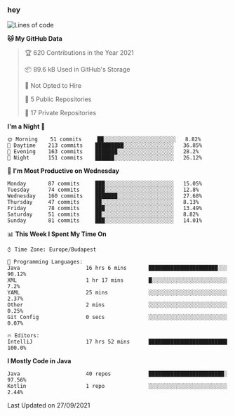 ### hey

<!--START_SECTION:waka-->
![Lines of code](https://img.shields.io/badge/From%20Hello%20World%20I%27ve%20Written-75483%20lines%20of%20code-blue)

**🐱 My GitHub Data** 

> 🏆 620 Contributions in the Year 2021
 > 
> 📦 89.6 kB Used in GitHub's Storage 
 > 
> 🚫 Not Opted to Hire
 > 
> 📜 5 Public Repositories 
 > 
> 🔑 17 Private Repositories  
 > 
**I'm a Night 🦉** 

```text
🌞 Morning    51 commits     ██░░░░░░░░░░░░░░░░░░░░░░░   8.82% 
🌆 Daytime    213 commits    █████████░░░░░░░░░░░░░░░░   36.85% 
🌃 Evening    163 commits    ███████░░░░░░░░░░░░░░░░░░   28.2% 
🌙 Night      151 commits    ██████░░░░░░░░░░░░░░░░░░░   26.12%

```
📅 **I'm Most Productive on Wednesday** 

```text
Monday       87 commits     ███░░░░░░░░░░░░░░░░░░░░░░   15.05% 
Tuesday      74 commits     ███░░░░░░░░░░░░░░░░░░░░░░   12.8% 
Wednesday    160 commits    ███████░░░░░░░░░░░░░░░░░░   27.68% 
Thursday     47 commits     ██░░░░░░░░░░░░░░░░░░░░░░░   8.13% 
Friday       78 commits     ███░░░░░░░░░░░░░░░░░░░░░░   13.49% 
Saturday     51 commits     ██░░░░░░░░░░░░░░░░░░░░░░░   8.82% 
Sunday       81 commits     ███░░░░░░░░░░░░░░░░░░░░░░   14.01%

```


📊 **This Week I Spent My Time On** 

```text
⌚︎ Time Zone: Europe/Budapest

💬 Programming Languages: 
Java                     16 hrs 6 mins       ██████████████████████░░░   90.12% 
XML                      1 hr 17 mins        █░░░░░░░░░░░░░░░░░░░░░░░░   7.2% 
YAML                     25 mins             ░░░░░░░░░░░░░░░░░░░░░░░░░   2.37% 
Other                    2 mins              ░░░░░░░░░░░░░░░░░░░░░░░░░   0.25% 
Git Config               0 secs              ░░░░░░░░░░░░░░░░░░░░░░░░░   0.07%

🔥 Editors: 
IntelliJ                 17 hrs 52 mins      █████████████████████████   100.0%

```

**I Mostly Code in Java** 

```text
Java                     40 repos            ████████████████████████░   97.56% 
Kotlin                   1 repo              ░░░░░░░░░░░░░░░░░░░░░░░░░   2.44%

```



 Last Updated on 27/09/2021
<!--END_SECTION:waka-->
